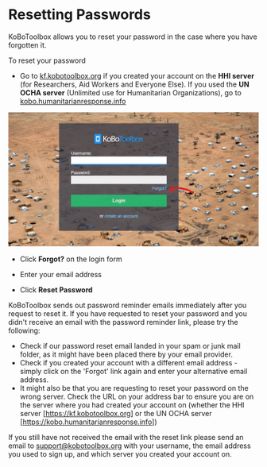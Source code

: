 # Resetting Passwords

KoBoToolbox allows you to reset your password in the case where you have forgotten it.

To reset your password

* Go to [kf.kobotoolbox.org](kf.kobotoolbox.org) if you created your account on the **HHI server** (for Researchers, Aid Workers and Everyone Else). If you used the **UN OCHA server** (Unlimited use for Humanitarian Organizations), go to [kobo.humanitarianresponse.info](kobo.humanitarianresponse.info)

![Login page](images/resetting_passwords/login_form.png)

* Click **Forgot?** on the login form

* Enter your email address

* Click **Reset Password**

KoBoToolbox sends out password reminder emails immediately after you request to reset it. If you have requested to reset your password and you didn't receive an email with the password reminder link, please try the following:

* Check if our password reset email landed in your spam or junk mail folder, as it might have been placed there by your email provider.
* Check if you created your account with a different email address - simply click on the 'Forgot' link again and enter your alternative email address.
* It might also be that you are requesting to reset your password on the wrong server. Check the URL on your address bar to ensure you are on the server where you had created your account on (whether the HHI server [https://kf.kobotoolbox.org] or the UN OCHA server [https://kobo.humanitarianresponse.info])

If you still have not received the email with the reset link please send an email to [support@kobotoolbox.org](mailto:support@kobotoolbox.org) with your username, the email address you used to sign up, and which server you created your account on.
